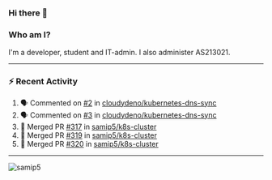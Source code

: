 ### Hi there 👋

### Who am I?
I'm a developer, student and IT-admin. I also administer AS213021.

---
### :zap: Recent Activity
<!--START_SECTION:activity-->
1. 🗣 Commented on [#2](https://github.com/cloudydeno/kubernetes-dns-sync/issues/2) in [cloudydeno/kubernetes-dns-sync](https://github.com/cloudydeno/kubernetes-dns-sync)
2. 🗣 Commented on [#3](https://github.com/cloudydeno/kubernetes-dns-sync/issues/3) in [cloudydeno/kubernetes-dns-sync](https://github.com/cloudydeno/kubernetes-dns-sync)
3. 🎉 Merged PR [#317](https://github.com/samip5/k8s-cluster/pull/317) in [samip5/k8s-cluster](https://github.com/samip5/k8s-cluster)
4. 🎉 Merged PR [#319](https://github.com/samip5/k8s-cluster/pull/319) in [samip5/k8s-cluster](https://github.com/samip5/k8s-cluster)
5. 🎉 Merged PR [#320](https://github.com/samip5/k8s-cluster/pull/320) in [samip5/k8s-cluster](https://github.com/samip5/k8s-cluster)
<!--END_SECTION:activity-->
---

<img align="center" src="https://github-readme-stats.vercel.app/api?username=samip5&show_icons=true" alt="samip5" />
